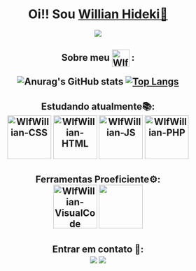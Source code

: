 
<!--
**WolfWillian/WolfWillian** is a ✨ _special_ ✨ repository because its `README.md` (this file) appears on your GitHub profile.

Here are some ideas to get you started:

- 🔭 I’m currently working on ...
- 🌱 I’m currently learning ...
- 👯 I’m looking to collaborate on ...
- 🤔 I’m looking for help with ...
- 💬 Ask me about ...
- 📫 How to reach me: ...
- 😄 Pronouns: ...
- ⚡ Fun fact: ...
-->

<h1 align="center"> Oi!! Sou <a href="https://www.linkedin.com/in/willian-hideki-gushiken-gondim-7a41b622b/">Willian Hideki🐺</a></h1>
<p align="center">
<img src="http://img.shields.io/static/v1?label=STATUS&message=%20DESENVOLVEDOR-FRONT-END&color=Blue&style=for-the-badge"/>
</p>
 <h2 align="center">Sobre meu
 <img src="https://cdn.jsdelivr.net/gh/devicons/devicon/icons/git/git-plain-wordmark.svg" alt="WlfWillian-git" align="center" heigth="30" width="40"/> :
                  

![Anurag's GitHub stats](https://github-readme-stats.vercel.app/api?username=WolfWillian&show_icons=true&theme=cobalt)
[![Top Langs](https://github-readme-stats.vercel.app/api/top-langs/?username=WolfWillian&layout=compact)](https://github.com/WolfWillian/github-readme-stats)

</h2>


<h2 align="center">Estudando atualmente📚: <br/>
<div>
<img src="https://cdn.jsdelivr.net/gh/devicons/devicon/icons/css3/css3-plain-wordmark.svg" alt="WlfWillian-CSS" heigth="100" width="100" />
<img src="https://cdn.jsdelivr.net/gh/devicons/devicon/icons/html5/html5-plain-wordmark.svg" alt="WlfWillian-HTML" heigth="100" width="100"/> 
<img src="https://cdn.jsdelivr.net/gh/devicons/devicon/icons/javascript/javascript-plain.svg" alt="WlfWillian-JS" heigth="100" width="100" />
<img src="https://cdn.jsdelivr.net/gh/devicons/devicon/icons/php/php-plain.svg"  alt="WlfWillian-PHP" heigth="100" width="100" />

</div>
</h2>


<h2 align="center">Ferramentas Proeficiente⚙️:
<div>

<img src="https://cdn.jsdelivr.net/gh/devicons/devicon/icons/visualstudio/visualstudio-plain.svg" alt="WlfWillian-VisualCode" heigth="100" width="100" />
<img src="https://cdn.jsdelivr.net/gh/devicons/devicon/icons/photoshop/photoshop-plain.svg" lt="WlfWillian-Photoshop" heigth="100" width="100" />
          
</div>
</h2>


<h2 align="center"> Entrar em contato 📱:
<div><a href="https://www.linkedin.com/in/willian-hideki-gushiken-gondim-7a41b622b/" target="_blank"><img src="https://img.shields.io/badge/-LinkedIn-%230077B5?style=for-the-badge&logo=linkedin&logoColor=white" target="_blank"></a>
<a target="_blank"><img src="https://img.shields.io/badge/willianhidekigg@gmail.com-D14836?style=for-the-badge&logo=gmail&logoColor=white" target="_blank"></a></div>
</h2>



